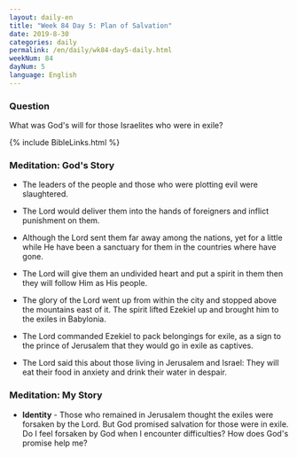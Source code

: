 ```yaml
---
layout: daily-en
title: "Week 84 Day 5: Plan of Salvation"
date: 2019-8-30 
categories: daily
permalink: /en/daily/wk84-day5-daily.html
weekNum: 84
dayNum: 5
language: English
---
```


### Question     
What was God's will for those Israelites who were in exile?

{% include BibleLinks.html %} 

### Meditation: God's Story   
+ The leaders of the people and those who were plotting evil were slaughtered. 

+ The Lord would deliver them into the hands of foreigners and inflict punishment on them. 

+ Although the Lord sent them far away among the nations, yet for a little while He have been a sanctuary for them in the countries where have gone. 

+ The Lord will give them an undivided heart and put a spirit in them then they will follow Him as His people. 

+ The glory of the Lord went up from within the city and stopped above the mountains east of it. The spirit lifted Ezekiel up and brought him to the exiles in Babylonia. 

+ The Lord commanded Ezekiel to pack belongings for exile, as a sign to the prince of Jerusalem that they would go in exile as captives. 

+ The Lord said this about those living in Jerusalem and Israel: They will eat their food in anxiety and drink their water in despair. 

### Meditation: My Story   
+ **Identity** - Those who remained in Jerusalem thought the exiles were forsaken by the Lord. But God promised salvation for those were in exile. Do I feel forsaken by God when I encounter difficulties? How does God's promise help me? 

